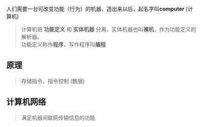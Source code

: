 人们需要一台可改变功能（行为）的机器，造出来以后，起名字叫**computer** (计算机)
> 计算机把 **功能定义** 和 **实体机器** 分离，实体机器也叫**裸机**，作为功能定义的解析器。  
> 功能定义称作**程序**，写作程序叫**编程**
<!--more-->

## 原理 
> 存储指令，指令控制 (数据)

## 计算机网络 
> 满足机器间联网传输信息的功能


